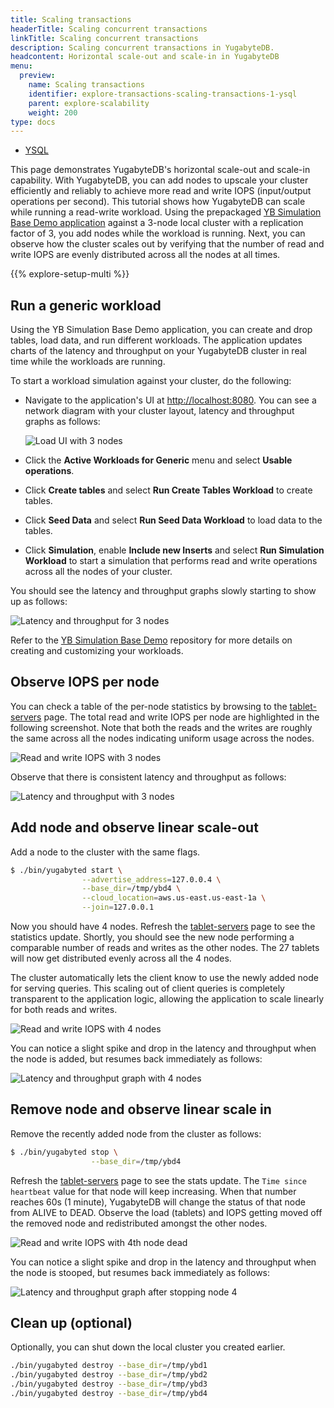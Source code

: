 ```yaml
---
title: Scaling transactions
headerTitle: Scaling concurrent transactions
linkTitle: Scaling concurrent transactions
description: Scaling concurrent transactions in YugabyteDB.
headcontent: Horizontal scale-out and scale-in in YugabyteDB
menu:
  preview:
    name: Scaling transactions
    identifier: explore-transactions-scaling-transactions-1-ysql
    parent: explore-scalability
    weight: 200
type: docs
---
```


<ul class="nav nav-tabs-alt nav-tabs-yb">

  <li >
    <a href="../scaling-transactions/" class="nav-link active">
      <i class="icon-postgres" aria-hidden="true"></i>
      YSQL
    </a>
  </li>
<!--
  <li >
    <a href="../scaling-transactions-ycql/" class="nav-link">
      <i class="icon-cassandra" aria-hidden="true"></i>
      YCQL
    </a>
  </li>
-->
</ul>

This page demonstrates YugabyteDB's horizontal scale-out and scale-in capability. With YugabyteDB, you can add nodes to upscale your cluster efficiently and reliably to achieve more read and write IOPS (input/output operations per second). This tutorial shows how YugabyteDB can scale while running a read-write workload. Using the prepackaged [YB Simulation Base Demo application](https://github.com/yugabyte/yb-simulation-base-demo-app) against a 3-node local cluster with a replication factor of 3, you add nodes while the workload is running. Next, you can observe how the cluster scales out by verifying that the number of read and write IOPS are evenly distributed across all the nodes at all times.

{{% explore-setup-multi %}}

## Run a generic workload

Using the YB Simulation Base Demo application, you can create and drop tables, load data, and run different workloads. The application updates charts of the latency and throughput on your YugabyteDB cluster in real time while the workloads are running.

To start a workload simulation against your cluster, do the following:

- Navigate to the application's UI at <http://localhost:8080>. You can see a network diagram with your cluster layout, latency and throughput graphs as follows:

    ![Load UI with 3 nodes](/images/ce/load-app-ui.png)

- Click the **Active Workloads for Generic** menu and select **Usable operations**.
- Click **Create tables** and select **Run Create Tables Workload** to create tables.
- Click **Seed Data** and select **Run Seed Data Workload** to load data to the tables.
- Click **Simulation**, enable **Include new Inserts** and select **Run Simulation Workload** to start a simulation that performs read and write operations across all the nodes of your cluster.

You should see the latency and throughput graphs slowly starting to show up as follows:

![Latency and throughput for 3 nodes](/images/ce/simulation-graph.png)

Refer to the [YB Simulation Base Demo](https://github.com/yugabyte/yb-simulation-base-demo-app) repository for more details on creating and customizing your workloads.

## Observe IOPS per node

You can check a table of the per-node statistics by browsing to the [tablet-servers](http://127.0.0.1:7000/tablet-servers) page. The total read and write IOPS per node are highlighted in the following screenshot. Note that both the reads and the writes are roughly the same across all the nodes indicating uniform usage across the nodes.

![Read and write IOPS with 3 nodes](/images/ce/transactions_observe1.png)

Observe that there is consistent latency and throughput as follows:

![Latency and throughput with 3 nodes](/images/ce/simulation-graph.png)

## Add node and observe linear scale-out

Add a node to the cluster with the same flags.

```sh
$ ./bin/yugabyted start \
                --advertise_address=127.0.0.4 \
                --base_dir=/tmp/ybd4 \
                --cloud_location=aws.us-east.us-east-1a \
                --join=127.0.0.1
```

Now you should have 4 nodes. Refresh the [tablet-servers](http://127.0.0.1:7000/tablet-servers) page to see the statistics update. Shortly, you should see the new node performing a comparable number of reads and writes as the other nodes. The 27 tablets will now get distributed evenly across all the 4 nodes.

The cluster automatically lets the client know to use the newly added node for serving queries. This scaling out of client queries is completely transparent to the application logic, allowing the application to scale linearly for both reads and writes.

<!-- ![Read and write IOPS with 4 nodes - Rebalancing in progress](/images/ce/transactions_newnode_adding_observe.png) -->

![Read and write IOPS with 4 nodes](/images/ce/add-node-ybtserver.png)

You can notice a slight spike and drop in the latency and throughput when the node is added, but resumes back immediately as follows:

![Latency and throughput graph with 4 nodes](/images/ce/add-node-graph.png)

## Remove node and observe linear scale in

Remove the recently added node from the cluster as follows:

```sh
$ ./bin/yugabyted stop \
                  --base_dir=/tmp/ybd4
```

Refresh the [tablet-servers](http://127.0.0.1:7000/tablet-servers) page to see the stats update. The `Time since heartbeat` value for that node will keep increasing. When that number reaches 60s (1 minute), YugabyteDB will change the status of that node from ALIVE to DEAD. Observe the load (tablets) and IOPS getting moved off the removed node and redistributed amongst the other nodes.

<!-- ![Read and write IOPS with 4th node dead](/images/ce/transactions_deleting_observe.png) -->

<!-- ![Read and write IOPS with 4th node removed](/images/ce/transactions_deleted_observe.png) -->

![Read and write IOPS with 4th node dead](/images/ce/stop-node-ybtserver.png)

You can notice a slight spike and drop in the latency and throughput when the node is stooped, but resumes back immediately as follows:

![Latency and throughput graph after stopping node 4](/images/ce/stop-node-graph.png)

## Clean up (optional)

Optionally, you can shut down the local cluster you created earlier.

```sh
./bin/yugabyted destroy --base_dir=/tmp/ybd1
./bin/yugabyted destroy --base_dir=/tmp/ybd2
./bin/yugabyted destroy --base_dir=/tmp/ybd3
./bin/yugabyted destroy --base_dir=/tmp/ybd4
```
